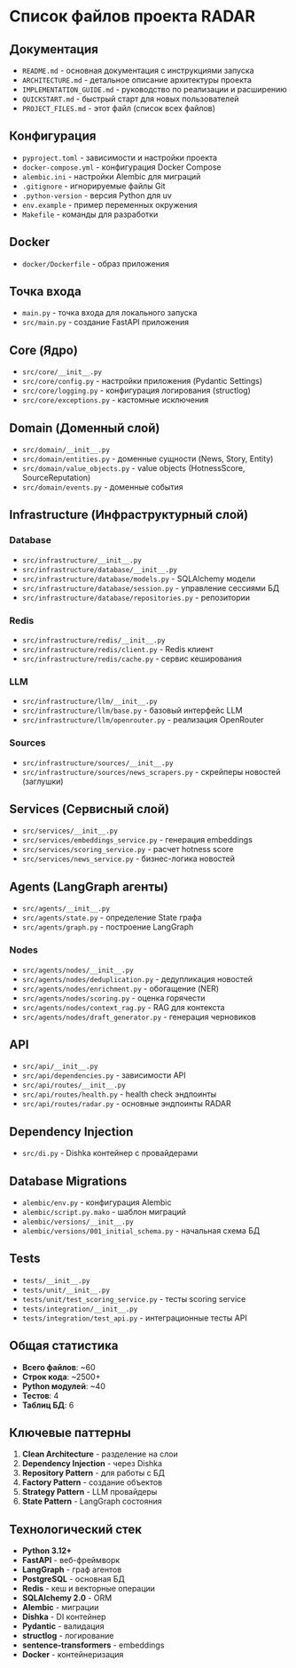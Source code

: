 # Список файлов проекта RADAR

## Документация

- `README.md` - основная документация с инструкциями запуска
- `ARCHITECTURE.md` - детальное описание архитектуры проекта
- `IMPLEMENTATION_GUIDE.md` - руководство по реализации и расширению
- `QUICKSTART.md` - быстрый старт для новых пользователей
- `PROJECT_FILES.md` - этот файл (список всех файлов)

## Конфигурация

- `pyproject.toml` - зависимости и настройки проекта
- `docker-compose.yml` - конфигурация Docker Compose
- `alembic.ini` - настройки Alembic для миграций
- `.gitignore` - игнорируемые файлы Git
- `.python-version` - версия Python для uv
- `env.example` - пример переменных окружения
- `Makefile` - команды для разработки

## Docker

- `docker/Dockerfile` - образ приложения

## Точка входа

- `main.py` - точка входа для локального запуска
- `src/main.py` - создание FastAPI приложения

## Core (Ядро)

- `src/core/__init__.py`
- `src/core/config.py` - настройки приложения (Pydantic Settings)
- `src/core/logging.py` - конфигурация логирования (structlog)
- `src/core/exceptions.py` - кастомные исключения

## Domain (Доменный слой)

- `src/domain/__init__.py`
- `src/domain/entities.py` - доменные сущности (News, Story, Entity)
- `src/domain/value_objects.py` - value objects (HotnessScore, SourceReputation)
- `src/domain/events.py` - доменные события

## Infrastructure (Инфраструктурный слой)

### Database
- `src/infrastructure/__init__.py`
- `src/infrastructure/database/__init__.py`
- `src/infrastructure/database/models.py` - SQLAlchemy модели
- `src/infrastructure/database/session.py` - управление сессиями БД
- `src/infrastructure/database/repositories.py` - репозитории

### Redis
- `src/infrastructure/redis/__init__.py`
- `src/infrastructure/redis/client.py` - Redis клиент
- `src/infrastructure/redis/cache.py` - сервис кеширования

### LLM
- `src/infrastructure/llm/__init__.py`
- `src/infrastructure/llm/base.py` - базовый интерфейс LLM
- `src/infrastructure/llm/openrouter.py` - реализация OpenRouter

### Sources
- `src/infrastructure/sources/__init__.py`
- `src/infrastructure/sources/news_scrapers.py` - скрейперы новостей (заглушки)

## Services (Сервисный слой)

- `src/services/__init__.py`
- `src/services/embeddings_service.py` - генерация embeddings
- `src/services/scoring_service.py` - расчет hotness score
- `src/services/news_service.py` - бизнес-логика новостей

## Agents (LangGraph агенты)

- `src/agents/__init__.py`
- `src/agents/state.py` - определение State графа
- `src/agents/graph.py` - построение LangGraph

### Nodes
- `src/agents/nodes/__init__.py`
- `src/agents/nodes/deduplication.py` - дедупликация новостей
- `src/agents/nodes/enrichment.py` - обогащение (NER)
- `src/agents/nodes/scoring.py` - оценка горячести
- `src/agents/nodes/context_rag.py` - RAG для контекста
- `src/agents/nodes/draft_generator.py` - генерация черновиков

## API

- `src/api/__init__.py`
- `src/api/dependencies.py` - зависимости API
- `src/api/routes/__init__.py`
- `src/api/routes/health.py` - health check эндпоинты
- `src/api/routes/radar.py` - основные эндпоинты RADAR

## Dependency Injection

- `src/di.py` - Dishka контейнер с провайдерами

## Database Migrations

- `alembic/env.py` - конфигурация Alembic
- `alembic/script.py.mako` - шаблон миграций
- `alembic/versions/__init__.py`
- `alembic/versions/001_initial_schema.py` - начальная схема БД

## Tests

- `tests/__init__.py`
- `tests/unit/__init__.py`
- `tests/unit/test_scoring_service.py` - тесты scoring service
- `tests/integration/__init__.py`
- `tests/integration/test_api.py` - интеграционные тесты API

## Общая статистика

- **Всего файлов**: ~60
- **Строк кода**: ~2500+
- **Python модулей**: ~40
- **Тестов**: 4
- **Таблиц БД**: 6

## Ключевые паттерны

1. **Clean Architecture** - разделение на слои
2. **Dependency Injection** - через Dishka
3. **Repository Pattern** - для работы с БД
4. **Factory Pattern** - создание объектов
5. **Strategy Pattern** - LLM провайдеры
6. **State Pattern** - LangGraph состояния

## Технологический стек

- **Python 3.12+**
- **FastAPI** - веб-фреймворк
- **LangGraph** - граф агентов
- **PostgreSQL** - основная БД
- **Redis** - кеш и векторные операции
- **SQLAlchemy 2.0** - ORM
- **Alembic** - миграции
- **Dishka** - DI контейнер
- **Pydantic** - валидация
- **structlog** - логирование
- **sentence-transformers** - embeddings
- **Docker** - контейнеризация

